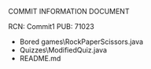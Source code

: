 COMMIT INFORMATION DOCUMENT

RCN: Commit1
PUB: 71023

- Bored games\RockPaperScissors.java
- Quizzes\ModifiedQuiz.java
- README.md

